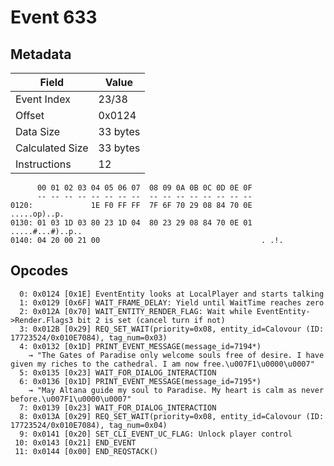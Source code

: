 # Event 633

## Metadata

| Field           | Value    |
|-----------------|----------|
| Event Index     | 23/38    |
| Offset          | 0x0124   |
| Data Size       | 33 bytes |
| Calculated Size | 33 bytes |
| Instructions    | 12       |

```
      00 01 02 03 04 05 06 07  08 09 0A 0B 0C 0D 0E 0F
      -- -- -- -- -- -- -- --  -- -- -- -- -- -- -- --
0120:             1E F0 FF FF  7F 6F 70 29 08 84 70 0E      .....op)..p.
0130: 01 03 1D 03 80 23 1D 04  80 23 29 08 84 70 0E 01  .....#...#)..p..
0140: 04 20 00 21 00                                    . .!.           
```

## Opcodes

```
  0: 0x0124 [0x1E] EventEntity looks at LocalPlayer and starts talking
  1: 0x0129 [0x6F] WAIT_FRAME_DELAY: Yield until WaitTime reaches zero
  2: 0x012A [0x70] WAIT_ENTITY_RENDER_FLAG: Wait while EventEntity->Render.Flags3 bit 2 is set (cancel turn if not)
  3: 0x012B [0x29] REQ_SET_WAIT(priority=0x08, entity_id=Calovour (ID: 17723524/0x010E7084), tag_num=0x03)
  4: 0x0132 [0x1D] PRINT_EVENT_MESSAGE(message_id=7194*)
    → "The Gates of Paradise only welcome souls free of desire. I have given my riches to the cathedral. I am now free.\u007F1\u0000\u0007"
  5: 0x0135 [0x23] WAIT_FOR_DIALOG_INTERACTION
  6: 0x0136 [0x1D] PRINT_EVENT_MESSAGE(message_id=7195*)
    → "May Altana guide my soul to Paradise. My heart is calm as never before.\u007F1\u0000\u0007"
  7: 0x0139 [0x23] WAIT_FOR_DIALOG_INTERACTION
  8: 0x013A [0x29] REQ_SET_WAIT(priority=0x08, entity_id=Calovour (ID: 17723524/0x010E7084), tag_num=0x04)
  9: 0x0141 [0x20] SET_CLI_EVENT_UC_FLAG: Unlock player control
 10: 0x0143 [0x21] END_EVENT
 11: 0x0144 [0x00] END_REQSTACK()
```
